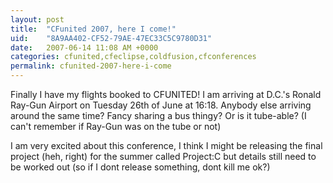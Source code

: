 ```yaml
---
layout: post
title:  "CFunited 2007, here I come!"
uid:	"8A9AA402-CF52-79AE-47EC33C5C9780D31"
date:   2007-06-14 11:08 AM +0000
categories: cfunited,cfeclipse,coldfusion,cfconferences
permalink: cfunited-2007-here-i-come
---
```

Finally I have my flights booked to CFUNITED! I am arriving at D.C.'s Ronald Ray-Gun Airport on Tuesday 26th of June at 16:18. Anybody else arriving around the same time? Fancy sharing a bus thingy? Or is it tube-able? (I can't remember if Ray-Gun was on the tube or not)

I am very excited about this conference, I think I might be releasing the final project (heh, right) for the summer called Project:C but details still need to be worked out (so if I dont release something, dont kill me ok?)